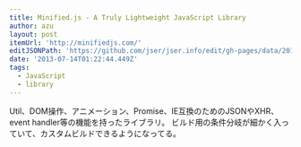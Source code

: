 ```yaml
---
title: Minified.js - A Truly Lightweight JavaScript Library
author: azu
layout: post
itemUrl: 'http://minifiedjs.com/'
editJSONPath: 'https://github.com/jser/jser.info/edit/gh-pages/data/2013/07/index.json'
date: '2013-07-14T01:22:44.449Z'
tags:
  - JavaScript
  - library
---
```

Util、DOM操作、アニメーション、Promise、IE互換のためのJSONやXHR、event handler等の機能を持ったライブラリ。
ビルド用の条件分岐が細かく入っていて、カスタムビルドできるようになってる。
